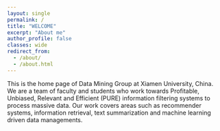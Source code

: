 ```yaml
---
layout: single
permalink: /
title: "WELCOME"
excerpt: "About me"
author_profile: false
classes: wide
redirect_from: 
  - /about/
  - /about.html
---
```


This is the home page of Data Mining Group at Xiamen University, China. We are a team of faculty and students who work towards Profitable, Unbiased, Relevant and Efficient (PURE) information filtering systems to process massive data. Our work covers areas such as recommender systems, information retrieval, text summarization and machine learning driven data managements. 


